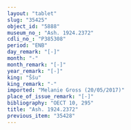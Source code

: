 ```yaml
---
layout: "tablet"
slug: "35425"
object_id: "5888"
museum_no_: "Ash. 1924.2372"
cdli_no_: "P385308"
period: "ENB"
day_remark: "[-]"
month: "-"
month_remark: "[-]"
year_remark: "[-]"
king: "Ššu"
king_remark: "-"
imported: "Melanie Gross (20/05/2017)"
place_of_issue_remark: "[-]"
bibliography: "OECT 10, 295"
title: "Ash. 1924.2372"
previous_item: "35428"
---
```

